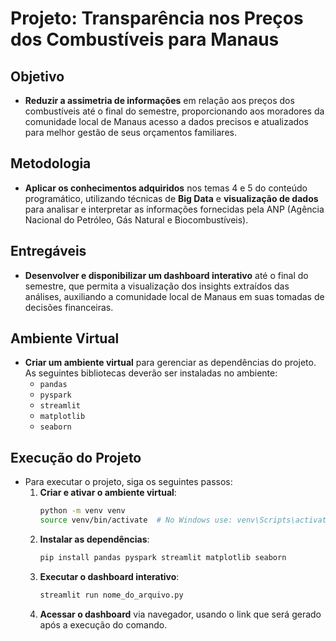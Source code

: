 # Projeto: Transparência nos Preços dos Combustíveis para Manaus

## Objetivo
- **Reduzir a assimetria de informações** em relação aos preços dos combustíveis até o final do semestre, proporcionando aos moradores da comunidade local de Manaus acesso a dados precisos e atualizados para melhor gestão de seus orçamentos familiares.

## Metodologia
- **Aplicar os conhecimentos adquiridos** nos temas 4 e 5 do conteúdo programático, utilizando técnicas de **Big Data** e **visualização de dados** para analisar e interpretar as informações fornecidas pela ANP (Agência Nacional do Petróleo, Gás Natural e Biocombustíveis).

## Entregáveis
- **Desenvolver e disponibilizar um dashboard interativo** até o final do semestre, que permita a visualização dos insights extraídos das análises, auxiliando a comunidade local de Manaus em suas tomadas de decisões financeiras.

## Ambiente Virtual
- **Criar um ambiente virtual** para gerenciar as dependências do projeto. As seguintes bibliotecas deverão ser instaladas no ambiente:
    - `pandas`
    - `pyspark`
    - `streamlit`
    - `matplotlib`
    - `seaborn`

## Execução do Projeto
- Para executar o projeto, siga os seguintes passos:
    1. **Criar e ativar o ambiente virtual**:
       ```bash
       python -m venv venv
       source venv/bin/activate  # No Windows use: venv\Scripts\activate
       ```
    2. **Instalar as dependências**:
       ```bash
       pip install pandas pyspark streamlit matplotlib seaborn
       ```
    3. **Executar o dashboard interativo**:
       ```bash
       streamlit run nome_do_arquivo.py
       ```
    4. **Acessar o dashboard** via navegador, usando o link que será gerado após a execução do comando.
